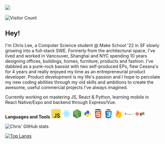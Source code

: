 <img src="./images/github-header2.png"></img>

![Visitor Count](https://profile-counter.glitch.me/chrismlee26/count.svg)

## Hey!

I'm Chris Lee, a Computer Science student @ Make School '22 in SF slowly growing into a full-stack SWE. Formerly from the architectural space, I've lived and worked in Vancouver, Shanghai and NYC spending 10 years designing offices, buildings, homes, furniture, products and fashion. I've dabbled as a punk-rock bassist with two self-produced EPs, flew Cessna's for 4 years and really enjoyed my time as an entrepreneurial product developer. Product development is my life's passion and I hope to percolate my new coding abilities through my old skills and ambitions to create the awesome, useful commercial projects I've always imagined.

Currently working on mastering JS, React & Python, learning mobile in React Native/Expo and backend through Express/Vue.

**Languages and Tools**
<code><img height="30" src="https://raw.githubusercontent.com/github/explore/80688e429a7d4ef2fca1e82350fe8e3517d3494d/topics/javascript/javascript.png"></code>
<code><img height="30" src="https://raw.githubusercontent.com/github/explore/80688e429a7d4ef2fca1e82350fe8e3517d3494d/topics/react/react.png"></code>
<code><img height="30" src="https://raw.githubusercontent.com/github/explore/80688e429a7d4ef2fca1e82350fe8e3517d3494d/topics/nodejs/nodejs.png"></code>
<code><img height="30" src="https://raw.githubusercontent.com/github/explore/80688e429a7d4ef2fca1e82350fe8e3517d3494d/topics/python/python.png"></code>
<code><img height="30" src="https://raw.githubusercontent.com/github/explore/80688e429a7d4ef2fca1e82350fe8e3517d3494d/topics/html/html.png"></code>
<code><img height="30" src="https://raw.githubusercontent.com/github/explore/80688e429a7d4ef2fca1e82350fe8e3517d3494d/topics/css/css.png"></code>
<code><img height="30" src="https://raw.githubusercontent.com/github/explore/80688e429a7d4ef2fca1e82350fe8e3517d3494d/topics/firebase/firebase.png"></code>
<code><img height="30" src="https://raw.githubusercontent.com/github/explore/80688e429a7d4ef2fca1e82350fe8e3517d3494d/topics/mongodb/mongodb.png"></code>
<code><img height="30" src="https://raw.githubusercontent.com/github/explore/80688e429a7d4ef2fca1e82350fe8e3517d3494d/topics/git/git.png"></code>

![Chris' GitHub stats](https://github-readme-stats.vercel.app/api?username=chrismlee26&theme=dark&show_icons=true)

[![Top Langs](https://github-readme-stats.vercel.app/api/top-langs/?username=chrismlee26&layout=compact)](https://github.com/anuraghazra/github-readme-stats)
